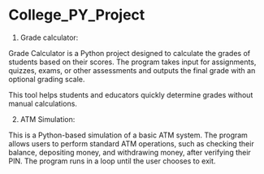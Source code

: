 # College_PY_Project

1. Grade calculator:

Grade Calculator is a Python project designed to calculate the grades of students based on their scores. The program takes input for assignments, quizzes, exams, or other assessments and outputs the final grade with an optional grading scale.

This tool helps students and educators quickly determine grades without manual calculations.


2. ATM Simulation:

This is a Python-based simulation of a basic ATM system. The program allows users to perform standard ATM operations, such as checking their balance, depositing money, and withdrawing money, after verifying their PIN. The program runs in a loop until the user chooses to exit.